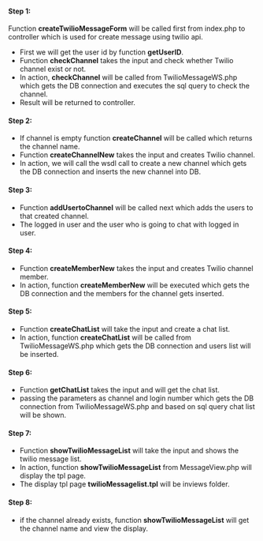 #### Step 1:

Function **createTwilioMessageForm** will be called first from index.php to controller which is used for create message using twilio api.

- First we will get the user id by function **getUserID**.
- Function **checkChannel** takes the input and check whether Twilio channel exist or not.
- In action, **checkChannel** will be called from TwilioMessageWS.php which gets the DB connection and executes the sql query to check the channel.
- Result will be returned to controller.


#### Step 2:

- If channel is empty function **createChannel** will be called which returns the channel name.
- Function **createChannelNew** takes the input and creates Twilio channel.
- In action, we will call the wsdl call to create a new channel which gets the DB connection and inserts the new channel into DB.


#### Step 3:

- Function **addUsertoChannel** will be called next which adds the users to that created channel.
- The logged in user and the user who is going to chat with logged in user.


#### Step 4:

- Function **createMemberNew** takes the input and creates Twilio channel member.
- In action, function **createMemberNew** will be executed which gets the DB connection and the members for the channel gets inserted.

#### Step 5:

- Function **createChatList** will take the input and create a chat list.
- In action, function **createChatList** will be called from TwilioMessageWS.php which gets the DB connection and users list will be inserted.

#### Step 6:

- Function **getChatList** takes the input and will get the chat list.
- passing the parameters as channel and login number which gets the DB connection from TwilioMessageWS.php and based on sql query chat list will be shown.

#### Step 7:

- Function **showTwilioMessageList** will take the input and shows the twilio message list.
- In action, function **showTwilioMessageList** from MessageView.php will display the tpl page.
- The display tpl page **twilioMessagelist.tpl** will be inviews folder.

#### Step 8:

- if the channel already exists, function **showTwilioMessageList** will get the channel name and view the display.



